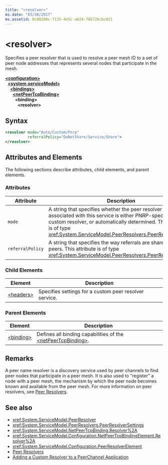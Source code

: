 ```yaml
---
title: "<resolver>"
ms.date: "03/30/2017"
ms.assetid: 0c00200c-f135-4e5c-a024-76b72bcbc021
---
```

# \<resolver>
Specifies a peer resolver that is used to resolve a peer mesh ID to a set of peer node addresses that represents several nodes that participate in the mesh.  
  
[**\<configuration>**](../configuration-element.md)\
&nbsp;&nbsp;[**\<system.serviceModel>**](system-servicemodel.md)\
&nbsp;&nbsp;&nbsp;&nbsp;[**\<bindings>**](bindings.md)\
&nbsp;&nbsp;&nbsp;&nbsp;&nbsp;&nbsp;[**\<netPeerTcpBinding>**](netpeertcpbinding.md)\
&nbsp;&nbsp;&nbsp;&nbsp;&nbsp;&nbsp;&nbsp;&nbsp;**\<binding>**\
&nbsp;&nbsp;&nbsp;&nbsp;&nbsp;&nbsp;&nbsp;&nbsp;&nbsp;&nbsp;**\<resolver>**  
  
## Syntax  
  
```xml  
<resolver mode="Auto/Custom/Pnrp"
          referralPolicy="DoNotShare/Service/Share">
</resolver>
```  
  
## Attributes and Elements  
 The following sections describe attributes, child elements, and parent elements.  
  
### Attributes  
  
|Attribute|Description|  
|---------------|-----------------|  
|`mode`|A string that specifies whether the peer resolver instance associated with this service is either PNRP-specific, a custom resolver, or automatically determined. This attribute is of type <xref:System.ServiceModel.PeerResolvers.PeerResolverMode>.|  
|`referralPolicy`|A string that specifies the way referrals are shared among peers. This attribute is of type <xref:System.ServiceModel.PeerResolvers.PeerReferralPolicy>.|  
  
### Child Elements  
  
|Element|Description|  
|-------------|-----------------|  
|[\<headers>](headers.md)|Specifies settings for a custom peer resolver service.|  
  
### Parent Elements  
  
|Element|Description|  
|-------------|-----------------|  
|[\<binding>](bindings.md)|Defines all binding capabilities of the [\<netPeerTcpBinding>](netpeertcpbinding.md).|  
  
## Remarks  
 A peer name resolver is a discovery service used by peer channels to find peer nodes that participate in a peer mesh. It is also used to "register" a node with a peer mesh, the mechanism by which the peer node becomes known and available from the peer mesh. For more information on peer resolvers, see [Peer Resolvers](../../../wcf/feature-details/peer-resolvers.md).  
  
## See also

- <xref:System.ServiceModel.PeerResolver>
- <xref:System.ServiceModel.PeerResolvers.PeerResolverSettings>
- <xref:System.ServiceModel.NetPeerTcpBinding.Resolver%2A>
- <xref:System.ServiceModel.Configuration.NetPeerTcpBindingElement.Resolver%2A>
- <xref:System.ServiceModel.Configuration.PeerResolverElement>
- [Peer Resolvers](../../../wcf/feature-details/peer-resolvers.md)
- [Adding a Custom Resolver to a PeerChannel Application](https://docs.microsoft.com/previous-versions/ms730105(v=vs.90))
